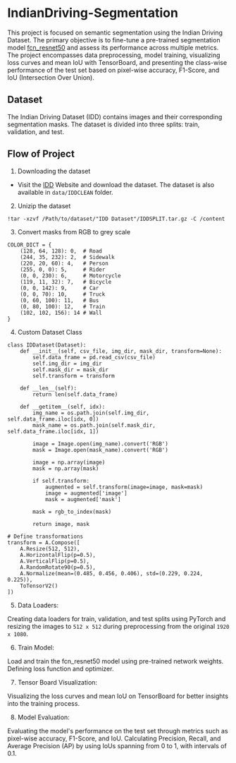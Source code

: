 # IndianDriving-Segmentation

This project is focused on semantic segmentation using the Indian Driving Dataset. The primary objective is to fine-tune a pre-trained segmentation model [fcn_resnet50](https://pytorch.org/vision/main/models/generated/torchvision.models.segmentation.fcn_resnet50.html) and assess its performance across multiple metrics. The project encompasses data preprocessing, model training, visualizing loss curves and mean IoU with TensorBoard, and presenting the class-wise performance of the test set based on pixel-wise accuracy, F1-Score, and IoU (Intersection Over Union).

## Dataset
The Indian Driving Dataset (IDD) contains images and their corresponding segmentation masks. The dataset is divided into three splits: train, validation, and test.

## Flow of Project

1. Downloading the dataset
* Visit the [IDD](https://idd.insaan.iiit.ac.in/) Website and download the dataset. The dataset is also available in `data/IDDCLEAN` folder.

2. Unizip the dataset 
```
!tar -xzvf /Path/to/dataset/"IDD Dataset"/IDDSPLIT.tar.gz -C /content
```

3. Convert masks from RGB to grey scale
```
COLOR_DICT = {
    (128, 64, 128): 0,  # Road
    (244, 35, 232): 2,  # Sidewalk
    (220, 20, 60): 4,   # Person
    (255, 0, 0): 5,     # Rider
    (0, 0, 230): 6,     # Motorcycle
    (119, 11, 32): 7,   # Bicycle
    (0, 0, 142): 9,     # Car
    (0, 0, 70): 10,     # Truck
    (0, 60, 100): 11,   # Bus
    (0, 80, 100): 12,   # Train
    (102, 102, 156): 14 # Wall
}
```

4. Custom Dataset Class
```
class IDDataset(Dataset):
    def __init__(self, csv_file, img_dir, mask_dir, transform=None):
        self.data_frame = pd.read_csv(csv_file)
        self.img_dir = img_dir
        self.mask_dir = mask_dir
        self.transform = transform

    def __len__(self):
        return len(self.data_frame)

    def __getitem__(self, idx):
        img_name = os.path.join(self.img_dir, self.data_frame.iloc[idx, 0])
        mask_name = os.path.join(self.mask_dir, self.data_frame.iloc[idx, 1])

        image = Image.open(img_name).convert('RGB')
        mask = Image.open(mask_name).convert('RGB')

        image = np.array(image)
        mask = np.array(mask)

        if self.transform:
            augmented = self.transform(image=image, mask=mask)
            image = augmented['image']
            mask = augmented['mask']

        mask = rgb_to_index(mask)

        return image, mask

# Define transformations
transform = A.Compose([
    A.Resize(512, 512),
    A.HorizontalFlip(p=0.5),
    A.VerticalFlip(p=0.5),
    A.RandomRotate90(p=0.5),
    A.Normalize(mean=(0.485, 0.456, 0.406), std=(0.229, 0.224, 0.225)),
    ToTensorV2()
])
```

5. Data Loaders:

Creating data loaders for train, validation, and test splits using PyTorch and resizing the images to `512 x 512` during preprocessing from the original `1920 x 1080`.

6. Train Model:

Load and train the fcn_resnet50 model using pre-trained network weights. Defining loss function and optimizer.

7. Tensor Board Visualization:

Visualizing the loss curves and mean IoU on TensorBoard for better insights into the training process.

8. Model Evaluation:

Evaluating the model's performance on the test set through metrics such as pixel-wise accuracy, F1-Score, and IoU.
Calculating Precision, Recall, and Average Precision (AP) by using IoUs spanning from 0 to 1, with intervals of 0.1.